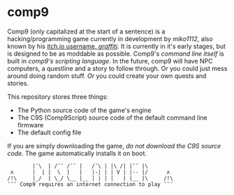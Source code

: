 # comp9
Comp9 (only capitalized at the start of a sentence) is a hacking/programming game currently in development by *miko1112*, also known by his [itch.io username, *graffiti*](https://miko1112.itch.io/). It is currently in it's early stages, but is designed to be as moddable as possible. Comp9's *command line itself* is built in *comp9's scripting language*. In the future, comp9 will have NPC computers, a questline and a story to follow through. Or you could just mess around doing random stuff. _Or_ you could create your own quests and stories.

This repository stores three things:
 - The Python source code of the game's engine
 - The C9S (Comp9Script) source code of the default command line firmware
 - The default config file

If you are simply downloading the game, *do not download the C9S source code.* The game automatically installs it on boot.

```
        |¯\  | /¯¯ /¯¯ |   /¯\ | |\ /| |¯¯ |\
 ʌ      |  | |  \  |   |   |-| | | V | |-- |/      ʌ
/!\     |_/  | \_/ \__ |__ | | | |   | |__ |\     /!\
¯¯¯ Comp9 requires an internet connection to play ¯¯¯

